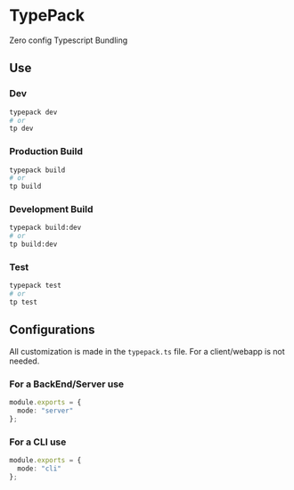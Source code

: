# TypePack

Zero config Typescript Bundling

## Use

### Dev

```sh
typepack dev
# or
tp dev
```

### Production Build

```sh
typepack build
# or
tp build
```

### Development Build

```sh
typepack build:dev
# or
tp build:dev
```

### Test

```sh
typepack test
# or
tp test
```

## Configurations

All customization is made in the `typepack.ts` file.
For a client/webapp is not needed.

### For a BackEnd/Server use

```Typescript
module.exports = {
  mode: "server"
};
```

### For a CLI use

```Typescript
module.exports = {
  mode: "cli"
};
```